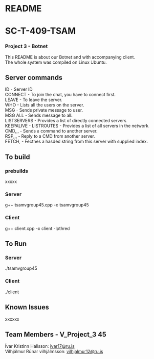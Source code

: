 # README
# SC-T-409-TSAM
### Project 3 - Botnet
This README is about our Botnet and with accompanying client.  
The whole system was compiled on Linux Ubuntu.

## Server commands  
ID - Server ID  
CONNECT - To join the chat, you have to connect first.  
LEAVE - To leave the server.  
WHO - Lists all the users on the server.  
MSG <usernmane> - Sends private message to user.  
MSG ALL - Sends message to all.    
LISTSERVERS - Provides a list of directly connected servers.  
KEEPALIVE - 
LISTROUTES - Provides a list of all servers in the network.  
CMD,<ToServerID>,<FromServerID>,<command> - Sends a command to another server.  
RSP,<ToServerID>,<FromServerID>,<command> - Reply to a CMD from another server.     
FETCH,<no> - Fecthes a hasded string from this server with supplied index.    

## To build
### prebuilds
xxxxx
### Server  
g++ tsamvgroup45.cpp -o tsamvgroup45 
### Client  
g++ client.cpp -o client -lpthred
## To Run  
### Server
./tsamvgroup45 <ServerPort> <InfoPort> <ClientPort>
### Client
./client <IP> <Port>


## Known Issues
xxxxxx

## Team Members - V_Project_3 45
Ívar Kristinn Hallsson: ivar17@ru.is  
Vilhjálmur Rúnar vilhjálmsson: vilhjalmur12@ru.is  
